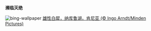 
**濒临灭绝**

![bing-wallpaper](https://www.bing.com/th?id=OHR.RhinosKenya_ZH-CN4422118541_1920x1080.jpg)
[雄性白犀，纳库鲁湖，肯尼亚 (© Ingo Arndt/Minden Pictures)](https://www.bing.com/search?q=%E7%99%BD%E7%8A%80&amp;form=hpcapt&amp;mkt=zh-cn)
  